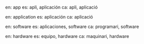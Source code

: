 
en: app
es: apli, aplicación
ca: apli, aplicació

en: application
es: aplicación
ca: aplicació

en: software
es: aplicaciones, software
ca: programari, software

en: hardware
es: equipo, hardware
ca: maquinari, hardware